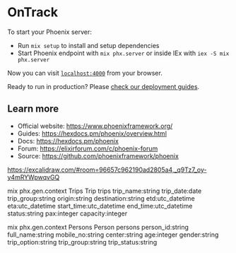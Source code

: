 # OnTrack

To start your Phoenix server:

  * Run `mix setup` to install and setup dependencies
  * Start Phoenix endpoint with `mix phx.server` or inside IEx with `iex -S mix phx.server`

Now you can visit [`localhost:4000`](http://localhost:4000) from your browser.

Ready to run in production? Please [check our deployment guides](https://hexdocs.pm/phoenix/deployment.html).

## Learn more

  * Official website: https://www.phoenixframework.org/
  * Guides: https://hexdocs.pm/phoenix/overview.html
  * Docs: https://hexdocs.pm/phoenix
  * Forum: https://elixirforum.com/c/phoenix-forum
  * Source: https://github.com/phoenixframework/phoenix


https://excalidraw.com/#room=96657c962190ad2805a4,_q9Tz7_oy-y4mRYWpwqvGQ

mix phx.gen.context Trips Trip trips trip_name:string trip_date:date trip_group:string origin:string destination:string etd:utc_datetime eta:utc_datetime start_time:utc_datetime end_time:utc_datetime status:string pax:integer capacity:integer

mix phx.gen.context Persons Person persons person_id:string full_name:string mobile_no:string center:string age:integer gender:string trip_option:string trip_group:string trip_status:string 